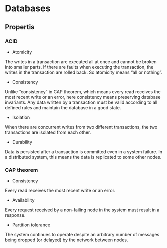 # Databases

## Propertis

### ACID

* Atomicity

The writes in a transaction are executed all at once and cannot be broken into smaller parts.
If there are faults when executing the transaction, the writes in the transaction are rolled back.
So atomicity means “all or nothing”.

* Consistency

Unlike “consistency” in CAP theorem, which means every read receives the most recent write or an error, here consistency means preserving database invariants.
Any data written by a transaction must be valid according to all defined rules and maintain the database in a good state.

* Isolation

When there are concurrent writes from two different transactions, the two transactions are isolated from each other.

* Durability

Data is persisted after a transaction is committed even in a system failure.
In a distributed system, this means the data is replicated to some other nodes.

### CAP theorem

* Consistency

Every read receives the most recent write or an error.

* Availability

Every request received by a non-failing node in the system must result in a response.

* Partition tolerance

The system continues to operate despite an arbitrary number of messages being dropped (or delayed) by the network between nodes.
